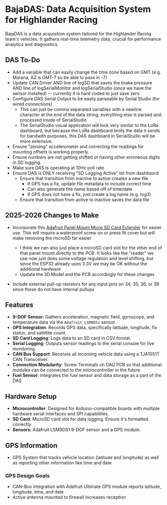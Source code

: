 # BajaDAS: Data Acquisition System for Highlander Racing

BajaDAS is a data acquisition system tailored for the Highlander Racing team's vehicles. It gathers real-time telemetry data, crucial for performance analytics and diagnostics.

## DAS To-Do

* Add a variable that can easily change the time zone based on GMT (e.g. Marana, AZ is GMT-7 so be able to pass in -7)
* Update CAN Driver AND line of logSD that saves the brake pressure AND line of logSerialMonitor and logSerialStudio (once we have the sensor installed) -- currently it is hard coded to just save zero
* Configure DAS Serial Output to be easily parseable by Serial Studio (for wired connections)
    * This can just be comma separated variables with a newline character at the end of the data string, everything else is parsed and processed inside of SerialStudio
    * The SerialStudio visual application will look very similar to the LoRa dashboard, but because the LoRa dashboard limits the data it sends for bandwith purposes, this DAS dashboard in SerialStudio will be more extensive.
* Ensure "zeroing" accelerometer and correcting the readings for mounting offsets is working properly.
* Ensure numbers are not getting shifted or having other erroneous digits in SD logging.
* Make sure DAS is operating at 10Hz poll rate
* Ensure DAS is ONLY receiving "SD Logging Active" bit from dashbaord
     * Ensure that transition from inactive to active creates a new file
         * If GPS has a fix, update file metadata to include correct time
         * Can also generate the name based off of time/date
         * If GPS does not have a fix, just create a log name (e.g. log3)
     * Ensure that transition from active to inactive saves the data file


## 2025-2026 Changes to Make

* Incorporate this [Adafruit Panel Mount Micro SD Card Extender](https://www.google.com/aclk?sa=l&ai=DChcSEwjj9bOK6cmKAxXBVEcBHVRjHN4YABASGgJxdQ&ae=2&aspm=1&co=1&ase=5&gclid=Cj0KCQiAvbm7BhC5ARIsAFjwNHsn8yJzOILmMZRqH4E_HPufaiggZcexFWYqg4a0y1KrF-u19AfAwZwaAi_wEALw_wcB&sig=AOD64_018L6tCDBYVmc7ekdmUu69rXhYmw&ctype=5&q=&ved=2ahUKEwjsy62K6cmKAxUiFFkFHVE7BFwQww8oAnoECAYQDA&adurl=) for easier use. This will require a waterproof screw on or press fit cover but will make removing the microSD far easier
     * I think we can also just place a microSD card slot for the other end of that panel mount directly to the PCB. It looks like the "reader" we use now just does some voltage regulation and level shifting, but since the ESP32 already uses 3.3V we may be OK without the additional hardware
     * Update the 3D Model and the PCB accordingly for these changes

* Include external pull-up resistors for any input pins on 34, 35, 36, or 39 since these do not have internal pullups

## Features

- **9-DOF Sensor**: Gathers acceleration, magnetic field, gyroscope, and temperature data via the `Adafruit_LSM9DS1` sensor.
- **GPS Integration**: Records GPS data, specifically latitude, longitude, fix status, and satellite count.
- **SD Card Logging**: Logs data to an SD card in CSV format.
- **Serial Logging**: Outputs sensor readings to the serial console for live monitoring.
- **CAN Bus Support**: Receives all incoming vehicle data using a TJA1051T CAN Transceiver.
- **Connection Modularity**: Screw Terminals on DAQ PCB so that additional modules can be connected to the microcontroller in the future
- **Fuel Sensor**: Integrates the fuel sensor and data storage as a part of the DAS

## Hardware Setup

- **Microcontroller**: Designed for Arduino-compatible boards with multiple hardware serial interfaces and SPI capabilities.
- **SD Card**: MicroSD card slot for data logging. Ensure it's formatted correctly.
- **Sensors**: Adafruit LSM9DS1 9-DOF sensor and a GPS module.

## GPS Information

* GPS System that tracks vehicle location (latitude and longitude) as well as reporting other information like time and date

### GPS Design Goals

* CAN-Bus integration with Adafruit Ultimate GPS module reports latitude, longitude, time, and date
* Active antenna mounted to firewall increases reception 
